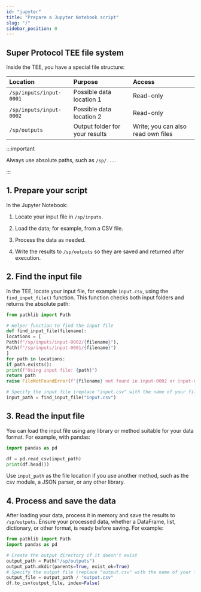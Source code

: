```yaml
---
id: "jupyter"
title: "Prepare a Jupyter Notebook script"
slug: "/"
sidebar_position: 0
---
```


## Super Protocol TEE file system

Inside the TEE, you have a special file structure:

| Location | Purpose | Access |
| :---- | :---- | :---- |
| `/sp/inputs/input-0001` | Possible data location 1 | Read-only |
| `/sp/inputs/input-0002` | Possible data location 2 | Read-only |
| `/sp/outputs` | Output folder for your results | Write; you can also read own files |

:::important

Always use absolute paths, such as `/sp/...`.

:::

## 1. Prepare your script

In the Jupyter Notebook:

1. Locate your input file in `/sp/inputs`.

2. Load the data; for example, from a CSV file.

3. Process the data as needed.

4. Write the results to `/sp/outputs` so they are saved and returned after execution.

## 2. Find the input file

In the TEE, locate your input file, for example `input.csv`, using the `find_input_file()` function. This function checks both input folders and returns the absolute path:

```py
from pathlib import Path

# Helper function to find the input file 
def find_input_file(filename):
locations = [
Path(f"/sp/inputs/input-0002/{filename}"),
Path(f"/sp/inputs/input-0001/{filename}")
]
for path in locations:
if path.exists():
print(f"Using input file: {path}")
return path
raise FileNotFoundError(f"{filename} not found in input-0002 or input-0001")

# Specify the input file (replace "input.csv" with the name of your file) 
input_path = find_input_file("input.csv")
```

## 3. Read the input file

You can load the input file using any library or method suitable for your data format. For example, with pandas:

```py
import pandas as pd

df = pd.read_csv(input_path)
print(df.head())
```

Use `input_path` as the file location if you use another method, such as the csv module, a JSON parser, or any other library.

## 4. Process and save the data

After loading your data, process it in memory and save the results to `/sp/outputs`. Ensure your processed data, whether a DataFrame, list, dictionary, or other format, is ready before saving. For example:

```py
from pathlib import Path
import pandas as pd

# Create the output directory if it doesn't exist
output_path = Path("/sp/outputs")
output_path.mkdir(parents=True, exist_ok=True)
# Specify the output file (replace "output.csv" with the name of your file)
output_file = output_path / "output.csv"
df.to_csv(output_file, index=False)
```